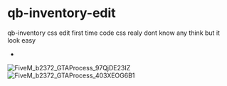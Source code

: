 # qb-inventory-edit
qb-inventory css edit first time code css realy dont know any think but it look easy

*
![FiveM_b2372_GTAProcess_97QjDE23IZ](https://user-images.githubusercontent.com/89742984/165863582-8660c05d-57d5-4a98-9ec2-86855faea2ce.png)
![FiveM_b2372_GTAProcess_403XEOG6B1](https://user-images.githubusercontent.com/89742984/165863598-0281352a-8bc1-41f7-b39c-19bce768cc6c.png)
